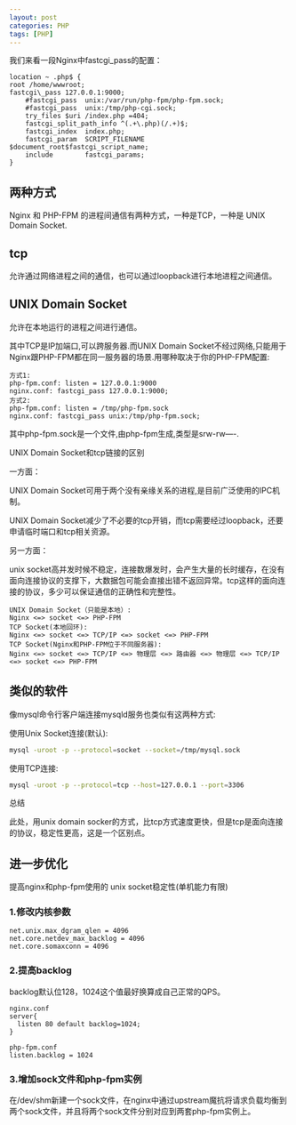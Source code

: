 ```yaml
---
layout: post
categories: PHP
tags: [PHP]
---
```


我们来看一段Nginx中fastcgi_pass的配置：

```
location ~ .php$ {  
root /home/wwwroot;  
fastcgi\_pass 127.0.0.1:9000;
    #fastcgi_pass  unix:/var/run/php-fpm/php-fpm.sock;
    #fastcgi_pass  unix:/tmp/php-cgi.sock;
    try_files $uri /index.php =404;
    fastcgi_split_path_info ^(.+\.php)(/.+)$;
    fastcgi_index  index.php;
    fastcgi_param  SCRIPT_FILENAME  $document_root$fastcgi_script_name;
    include        fastcgi_params;
}
```

## 两种方式

Nginx 和 PHP-FPM 的进程间通信有两种方式，一种是TCP，一种是 UNIX Domain Socket.

## tcp

允许通过网络进程之间的通信，也可以通过loopback进行本地进程之间通信。

## UNIX Domain Socket

允许在本地运行的进程之间进行通信。

其中TCP是IP加端口,可以跨服务器.而UNIX Domain Socket不经过网络,只能用于Nginx跟PHP-FPM都在同一服务器的场景.用哪种取决于你的PHP-FPM配置:

```
方式1:
php-fpm.conf: listen = 127.0.0.1:9000
nginx.conf: fastcgi_pass 127.0.0.1:9000;
方式2:
php-fpm.conf: listen = /tmp/php-fpm.sock
nginx.conf: fastcgi_pass unix:/tmp/php-fpm.sock;
```

其中php-fpm.sock是一个文件,由php-fpm生成,类型是srw-rw—-.

UNIX Domain Socket和tcp链接的区别

一方面：

UNIX Domain Socket可用于两个没有亲缘关系的进程,是目前广泛使用的IPC机制。

UNIX Domain Socket减少了不必要的tcp开销，而tcp需要经过loopback，还要申请临时端口和tcp相关资源。

另一方面：

unix socket高并发时候不稳定，连接数爆发时，会产生大量的长时缓存，在没有面向连接协议的支撑下，大数据包可能会直接出错不返回异常。tcp这样的面向连接的协议，多少可以保证通信的正确性和完整性。

```
UNIX Domain Socket（只能是本地）:
Nginx <=> socket <=> PHP-FPM
TCP Socket(本地回环):
Nginx <=> socket <=> TCP/IP <=> socket <=> PHP-FPM
TCP Socket(Nginx和PHP-FPM位于不同服务器):
Nginx <=> socket <=> TCP/IP <=> 物理层 <=> 路由器 <=> 物理层 <=> TCP/IP <=> socket <=> PHP-FPM
```

## 类似的软件

像mysql命令行客户端连接mysqld服务也类似有这两种方式:

使用Unix Socket连接(默认):

```bash
mysql -uroot -p --protocol=socket --socket=/tmp/mysql.sock
```

使用TCP连接:

```bash
mysql -uroot -p --protocol=tcp --host=127.0.0.1 --port=3306
```

总结

此处，用unix domain socker的方式，比tcp方式速度更快，但是tcp是面向连接的协议，稳定性更高，这是一个区别点。

## 进一步优化

提高nginx和php-fpm使用的 unix socket稳定性(单机能力有限)

### 1.修改内核参数

```
net.unix.max_dgram_qlen = 4096
net.core.netdev_max_backlog = 4096
net.core.somaxconn = 4096
```

### 2.提高backlog

backlog默认位128，1024这个值最好换算成自己正常的QPS。

```
nginx.conf
server{
  listen 80 default backlog=1024;
}

php-fpm.conf
listen.backlog = 1024
```

### 3.增加sock文件和php-fpm实例

在/dev/shm新建一个sock文件，在nginx中通过upstream魔抗将请求负载均衡到两个sock文件，并且将两个sock文件分别对应到两套php-fpm实例上。